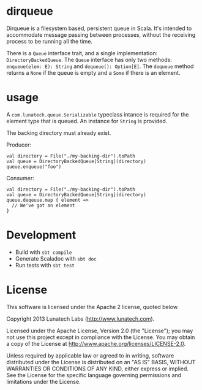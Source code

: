 dirqueue
===

Dirqueue is a filesystem based, persistent queue in Scala. It's intended to accommodate message passing between processes, without the receiving process to be running all the time.

There is a `Queue` interface trait, and a single implementation: `DirectoryBackedQueue`. The `Queue` interface has only two methods: `enqueue(elem: E): String` and `dequeue(): Option[E]`. The `dequeue` method returns a `None` if the queue is empty and a `Some` if there is an element.

usage
===

A `com.lunatech.queue.Serializable` typeclass intance is required for the element type that is queued. An instance for `String` is provided.

The backing directory must already exist.

Producer:

    val directory = File("./my-backing-dir").toPath
    val queue = DirectoryBackedQueue[String](directory)
    queue.enqueue("foo")

Consumer:

    val directory = File("./my-backing-dir").toPath
    val queue = DirectoryBackedQueue[String](directory)
    queue.deqeuue.map { element =>
      // We've got an element
    }

Development
===

 * Build with `sbt compile`
 * Generate Scaladoc with `sbt doc`
 * Run tests with `sbt test`

License
===
This software is licensed under the Apache 2 license, quoted below.

Copyright 2013 Lunatech Labs (http://www.lunatech.com).

Licensed under the Apache License, Version 2.0 (the "License"); you may not use this project except in compliance with the License. You may obtain a copy of the License at http://www.apache.org/licenses/LICENSE-2.0.

Unless required by applicable law or agreed to in writing, software distributed under the License is distributed on an "AS IS" BASIS, WITHOUT WARRANTIES OR CONDITIONS OF ANY KIND, either express or implied. See the License for the specific language governing permissions and limitations under the License.